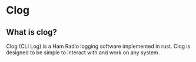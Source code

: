 # Clog
## What is clog?
Clog (CLI Log) is a Ham Radio logging software implemented in rust. Clog is designed to be simple to interact with and work on any system.